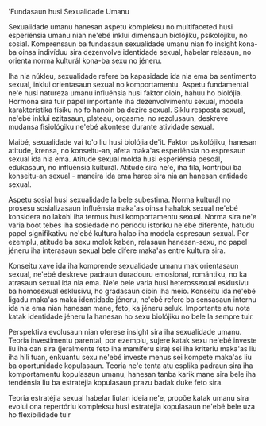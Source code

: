 'Fundasaun husi Sexualidade Umanu

Sexualidade umanu hanesan aspetu kompleksu no multifaceted husi esperiénsia umanu nian ne'ebé inklui dimensaun biolójiku, psikolójiku, no sosial. Komprensaun ba fundasaun sexualidade umanu nian fo insight kona-ba oinsa indivíduu sira dezenvolve identidade sexual, habelar relasaun, no orienta norma kulturál kona-ba sexu no jéneru.

Iha nia núkleu, sexualidade refere ba kapasidade ida nia ema ba sentimento sexual, inklui orientasaun sexual no komportamentu. Aspetu fundamentál ne'e husi natureza umanu influénsia husi faktor oioin, hahuu ho biolójia. Hormona sira tuir papel importante iha dezenvolvimentu sexual, modela karakterístika físiku no fo hanoin ba dezire sexual. Siklu resposta sexual, ne'ebé inklui ezitasaun, plateau, orgasme, no rezolusaun, deskreve mudansa fisiológiku ne'ebé akontese durante atividade sexual.

Maibé, sexualidade vai to'o liu husi biolójia de'it. Faktor psikolójiku, hanesan atitude, krensa, no konseitu-an, afeta maka'as esperiénsia no espresaun sexual ida nia ema. Atitude sexual molda husi esperiénsia pesoál, edukasaun, no influénsia kulturál. Atitude sira ne'e, iha fila, kontribui ba konseitu-an sexual - maneira ida ema haree sira nia an hanesan entidade sexual.

Aspetu sosial husi sexualidade la bele subestima. Norma kulturál no prosesu sosializasaun influénsia maka'as oinsa hahalok sexual ne'ebé konsidera no lakohi iha termus husi komportamentu sexual. Norma sira ne'e varia boot tebes iha sosiedade no períodu istoriku ne'ebé diferente, hatudu papel signifikativu ne'ebé kultura halao iha modela espresaun sexual. Por ezemplu, atitude ba sexu molok kaben, relasaun hanesan-sexu, no papel jéneru iha interasaun sexual bele difere maka'as entre kultura sira.

Konseitu xave ida iha komprende sexualidade umanu mak orientasaun sexual, ne'ebé deskreve padraun duradouru emosional, romántiku, no ka atrasaun sexual ida nia ema. Ne'e bele varia husi heterossexual esklusivu ba homosexual esklusivu, ho gradasaun oioin iha meio. Konseitu ida ne'ebé ligadu maka'as maka identidade jéneru, ne'ebé refere ba sensasaun internu ida nia ema nian hanesan mane, feto, ka jéneru seluk. Importante atu nota katak identidade jéneru la hanesan ho sexu biolójiku no bele la sempre tuir.

Perspektiva evolusaun nian oferese insight sira iha sexualidade umanu. Teoria investimentu parental, por ezemplu, sujere katak sexu ne'ebé investe liu iha oan sira (jeralmente feto iha mamíferu sira) sei iha kriteriu maka'as liu iha hili tuan, enkuantu sexu ne'ebé investe menus sei kompete maka'as liu ba oportunidade kopulasaun. Teoria ne'e tenta atu esplika padraun sira iha komportamentu kopulasaun umanu, hanesan tanba karik mane sira bele iha tendénsia liu ba estratéjia kopulasaun prazu badak duke feto sira.

Teoria estratéjia sexual habelar liutan ideia ne'e, propõe katak umanu sira evolui ona repertóriu kompleksu husi estratéjia kopulasaun ne'ebé bele uza ho flexibilidade tuir